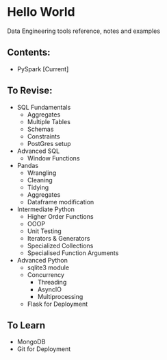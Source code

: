 # Hello World
Data Engineering tools reference, notes and examples

## Contents:
- PySpark [Current]

## To Revise:
- SQL Fundamentals
    - Aggregates
    - Multiple Tables
    - Schemas
    - Constraints
    - PostGres setup
- Advanced SQL
    - Window Functions
- Pandas
    - Wrangling
    - Cleaning
    - Tidying
    - Aggregates
    - Dataframe modification
- Intermediate Python
    - Higher Order Functions
    - OOOP
    - Unit Testing
    - Iterators & Generators
    - Specialized Collections
    - Specialised Function Arguments
- Advanced Python
    - sqlite3 module
    - Concurrency
        - Threading
        - AsyncIO
        - Multiprocessing
    - Flask for Deployment

## To Learn
- MongoDB
- Git for Deployment
